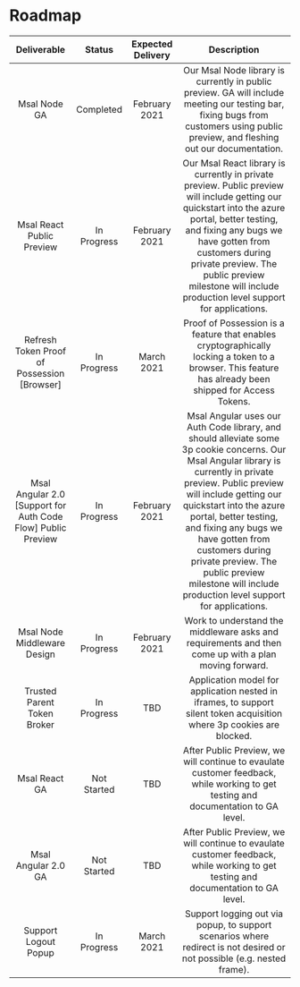 # Roadmap

**Deliverable**|**Status**|**Expected Delivery**|**Description**
:-----:|:-----:|:-----:|:-----:
Msal Node GA|Completed|February 2021|Our Msal Node library is currently in public preview. GA will include meeting our testing bar, fixing bugs from customers using public preview, and fleshing out our documentation. 
Msal React Public Preview|In Progress|February 2021| Our Msal React library is currently in private preview.  Public preview will include getting our quickstart into the azure portal, better testing, and fixing any bugs we have gotten from customers during private preview. The public preview milestone will include production level support for applications. 
Refresh Token Proof of Possession [Browser]|In Progress|March 2021|Proof of Possession is a feature that enables cryptographically locking a token to a browser.  This feature has already been shipped for Access Tokens.
Msal Angular 2.0 [Support for Auth Code Flow] Public Preview|In Progress|February 2021| Msal Angular uses our Auth Code library, and should alleviate some 3p cookie concerns. Our Msal Angular library is currently in private preview.  Public preview will include getting our quickstart into the azure portal, better testing, and fixing any bugs we have gotten from customers during private preview. The public preview milestone will include production level support for applications.  
Msal Node Middleware Design|In Progress|February 2021|Work to understand the middleware asks and requirements and then come up with a plan moving forward. 
Trusted Parent Token Broker |In Progress|TBD|Application model for application nested in iframes, to support silent token acquisition where 3p cookies are blocked. 
Msal React GA|Not Started|TBD|After Public Preview, we will continue to evaulate customer feedback, while working to get testing and documentation to GA level.
Msal Angular 2.0 GA|Not Started|TBD|After Public Preview, we will continue to evaulate customer feedback, while working to get testing and documentation to GA level.
Support Logout Popup |In Progress|March 2021| Support logging out via popup, to support scenarios where redirect is not desired or not possible (e.g. nested frame). 
